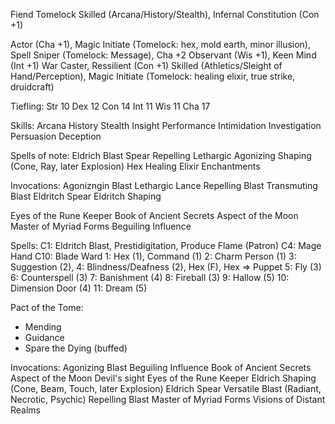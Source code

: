 
Fiend Tomelock
Skilled (Arcana/History/Stealth), Infernal Constitution (Con +1)

Actor (Cha +1), Magic Initiate (Tomelock: hex, mold earth, minor illusion),
Spell Sniper (Tomelock: Message), Cha +2
Observant (Wis +1), Keen Mind (Int +1)
War Caster, Ressilient (Con +1)
Skilled (Athletics/Sleight of Hand/Perception), Magic Initiate (Tomelock: healing elixir, true strike, druidcraft)

Tiefling:
  Str 10
  Dex 12
  Con 14
  Int 11
  Wis 11
  Cha 17

Skills:
  Arcana
  History
  Stealth
  Insight
  Performance
  Intimidation
  Investigation
  Persuasion
  Deception

Spells of note:
  Eldrich Blast
    Spear
    Repelling
    Lethargic
    Agonizing
    Shaping (Cone, Ray, later Explosion)
  Hex
  Healing Elixir
  Enchantments

Invocations:
  Agonizngin Blast
  Lethargic Lance
  Repelling Blast
  Transmuting Blast
  Eldritch Spear
  Eldritch Shaping

  Eyes of the Rune Keeper
  Book of Ancient Secrets
  Aspect of the Moon
  Master of Myriad Forms
  Beguiling Influence

Spells:
  C1: Eldritch Blast, Prestidigitation, Produce Flame (Patron)
  C4: Mage Hand
  C10: Blade Ward
  1: Hex (1), Command (1)
  2: Charm Person (1)
  3: Suggestion (2), 
  4: Blindness/Deafness (2), Hex (F), Hex ⇒ Puppet
  5: Fly (3)
  6: Counterspell (3)
  7: Banishment (4)
  8: Fireball (3)
  9: Hallow (5)
  10: Dimension Door (4)
  11: Dream (5)

Pact of the Tome:
  - Mending
  - Guidance
  - Spare the Dying (buffed)

Invocations:
  Agonizing Blast
  Beguiling Influence
  Book of Ancient Secrets
  Aspect of the Moon
  Devil's sight
  Eyes of the Rune Keeper
  Eldrich Shaping (Cone, Beam, Touch, later Explosion)
  Eldrich Spear
  Versatile Blast (Radiant, Necrotic, Psychic)
  Repelling Blast
  Master of Myriad Forms
  Visions of Distant Realms
